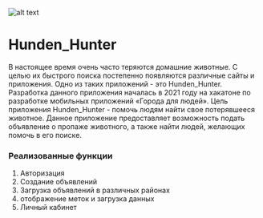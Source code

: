 ![alt text](https://user-images.githubusercontent.com/46083339/123585273-80198100-d815-11eb-81b5-328fb9fd44a7.png "logo")
# Hunden_Hunter
В настоящее время очень часто теряются домашние животные. С целью их быстрого поиска постепенно появляются различные сайты и приложения. 
Одно из таких приложений - это Hunden_Hunter. Разработка данного приложения началась в 2021 году на хакатоне по разработке мобильных приложений «Города для людей». Цель приложения Hunden_Hunter - помочь людям найти свое потерявшееся животное.
Данное приложение предоставляет возможность подать объявление о пропаже животного, а также найти людей, желающих помочь в его поиске.
### Реализованные функции
1. Авторизация
2. Создание объявлений
3. Загрузка объявлений в различных районах
4. отображение меток и загрузка данных
5. Личный кабинет

